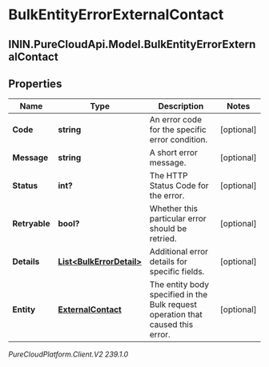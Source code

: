 # BulkEntityErrorExternalContact

## ININ.PureCloudApi.Model.BulkEntityErrorExternalContact

## Properties

|Name | Type | Description | Notes|
|------------ | ------------- | ------------- | -------------|
| **Code** | **string** | An error code for the specific error condition. | [optional] |
| **Message** | **string** | A short error message. | [optional] |
| **Status** | **int?** | The HTTP Status Code for the error. | [optional] |
| **Retryable** | **bool?** | Whether this particular error should be retried. | [optional] |
| **Details** | [**List&lt;BulkErrorDetail&gt;**](BulkErrorDetail) | Additional error details for specific fields. | [optional] |
| **Entity** | [**ExternalContact**](ExternalContact) | The entity body specified in the Bulk request operation that caused this error. | [optional] |



_PureCloudPlatform.Client.V2 239.1.0_
